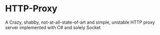 # HTTP-Proxy
A Crazy, shabby, not-at-all-state-of-art and simple, unstable HTTP proxy server implemented with C# and solely Socket
